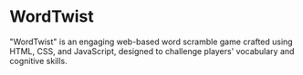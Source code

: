 # WordTwist
"WordTwist" is an engaging web-based word scramble game crafted using HTML, CSS, and JavaScript, designed to challenge players' vocabulary and cognitive skills.
